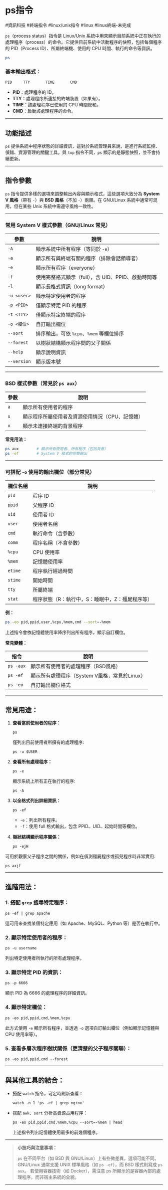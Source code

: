 # ps指令
#資訊科技  #終端指令 #linux/unix指令 #linux #linux終端-未完成 

`ps`（process status）指令是 Linux/Unix 系統中用來顯示目前系統中正在執行的處理程序（process）的命令。它提供目前系統中活動程序的快照，包括每個程序的 PID（Process ID）、所屬終端機、使用的 CPU 時間、執行的命令等資訊。

```bash
ps
```


### 基本輸出格式：

```
PID     TTY       TIME       CMD
```

* **PID**：處理程序的 ID。
* **TTY**：處理程序所連接的終端裝置（如果有）。
* **TIME**：該處理程序已使用的 CPU 時間總和。
* **CMD**：啟動該處理程序的命令。

---

## 功能描述

`ps` 提供系統中程序狀態的詳細資訊，這對於系統管理員來說，是進行系統監控、偵錯、資源管理的關鍵工具。與 `top` 指令不同，`ps` 顯示的是靜態快照，並不會持續更新。

---
## 指令參數

`ps` 指令提供多樣的選項來調整輸出內容與顯示格式，這些選項大致分為 **System V 風格**（帶有 `-`）與 **BSD 風格**（不加 `-`）兩類。在 GNU/Linux 系統中通常可混用，但在某些 Unix 系統中需遵守風格一致性。

---

### 常用 System V 樣式參數（GNU/Linux 常見）

| 參數          | 說明                              |
| ----------- | ------------------------------- |
| `-A`        | 顯示系統中所有程序（等同於 `-e`）             |
| `-a`        | 顯示所有與終端有關的程序（排除會話領導者）           |
| `-e`        | 顯示所有程序（everyone）                |
| `-f`        | 使用完整格式顯示（full），含 UID、PPID、啟動時間等 |
| `-l`        | 顯示長格式資訊（long format）            |
| `-u <user>` | 顯示特定使用者的程序                      |
| `-p <PID>`  | 僅顯示特定 PID 的程序                   |
| `-t <TTY>`  | 僅顯示特定終端的程序                      |
| `-o <欄位>`   | 自訂輸出欄位                          |
| `--sort`    | 排序輸出，可依 `%cpu`、`%mem` 等欄位排序     |
| `--forest`  | 以樹狀結構顯示程序間的父子關係                 |
| `--help`    | 顯示說明資訊                          |
| `--version` | 顯示版本號                           |

---

### BSD 樣式參數（常見於 `ps aux`）

| 參數  | 說明                        |
| --- | ------------------------- |
| `a` | 顯示所有使用者的程序                |
| `u` | 顯示程序所屬使用者及資源使用情況（CPU、記憶體） |
| `x` | 顯示未連接終端的背景程序              |

**常見用法：**

```bash
ps aux        # 顯示所有使用者、所有程序（包括背景）
ps -ef        # System V 樣式的完整輸出
```

---

### 可搭配 `-o` 使用的輸出欄位（部分常見）

| 欄位名稱    | 說明                        |
| ------- | ------------------------- |
| `pid`   | 程序 ID                     |
| `ppid`  | 父程序 ID                    |
| `uid`   | 使用者 ID                    |
| `user`  | 使用者名稱                     |
| `cmd`   | 執行命令（含參數）                 |
| `comm`  | 程序名稱（不含參數）                |
| `%cpu`  | CPU 使用率                   |
| `%mem`  | 記憶體使用率                    |
| `etime` | 程序執行經過時間                  |
| `stime` | 開始時間                      |
| `tty`   | 所屬終端                      |
| `stat`  | 程序狀態（R：執行中，S：睡眠中，Z：殭屍程序等） |

**例：**

```bash
ps -eo pid,ppid,user,%cpu,%mem,cmd --sort=-%mem
```

上述指令會依記憶體使用率降序列出所有程序，顯示自訂欄位。

**常見變體：**

| 指令        | 說明                            |
| --------- | ----------------------------- |
| `ps -aux` | 顯示所有使用者的處理程序（BSD風格）           |
| `ps -ef`  | 顯示所有處理程序（System V風格，常見於Linux） |
| `ps -eo`  | 自訂輸出欄位格式                      |


---

## 常見用途：

1. **查看當前使用者的程序：**

   ```shell
   ps
   ```

   僅列出目前使用者所擁有的處理程序:

   ```shell
   ps -u $USER
   ```

   

2. **查看所有處理程序：**

   ```shell
   ps -e
   ```

   顯示系統上所有正在執行的程序:

   ```shell
   ps -A
   ```

   

3. **以全格式列出詳細資訊：**

   ```shell
   ps -ef
   ```

   * `-e`：列出所有程序。
   * `-f`：使用 full 格式輸出，包含 PPID、UID、起始時間等欄位。

4. **樹狀結構顯示程序關係：**

   ```shell
   ps -ejH
   ```

可用於觀察父子程序之間的關係，例如在偵測殭屍程序或孤兒程序時非常實用:

   ```shell
   ps axjf
   ```



---

## 進階用法：

### 1. 搭配 `grep` 搜尋特定程序：

```shell
ps -ef | grep apache
```

這可用來查找某個特定應用（如 Apache、MySQL、Python 等）是否在執行中。

### 2. 顯示特定使用者的程序：

```shell
ps -u username
```

列出特定使用者所執行的所有處理程序。

### 3. 顯示特定 PID 的資訊：

```shell
ps -p 6666
```

顯示 PID 為 6666 的處理程序的詳細資訊。

### 4. 顯示特定欄位：

```shell
ps -eo pid,ppid,cmd,%mem,%cpu
```

此方式使用 `-e` 顯示所有程序，並透過 `-o` 選項自訂輸出欄位（例如顯示記憶體與 CPU 使用率等）。

### 5. 查看多層次程序樹狀關係（更清楚的父子程序關聯）：

```shell
ps -eo pid,ppid,cmd --forest
```

---

## 與其他工具的結合：

* 搭配 `watch` 指令，可定時刷新查看：

  ```shell
  watch -n 1 'ps -ef | grep nginx'
  ```

* 搭配 `awk`、`sort` 分析高資源占用程序：

  ```shell
  ps -eo pid,ppid,cmd,%mem,%cpu --sort=-%mem | head
  ```

  上述指令列出記憶體使用最多的前幾個程序。

---

>**小技巧與注意事項：**
>
> `ps` 在不同平台（如 BSD 與 GNU/Linux）上有些微差異，選項可能不同。GNU/Linux 通常支援 UNIX 標準風格（如 `ps -ef`），而 BSD 樣式則寫成 `ps aux`。
> 若使用容器技術（如 Docker），需注意 ps 所顯示的是容器內部的處理程序，而非宿主系統的全貌。

---